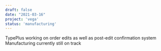```yaml
---
draft: false
date: "2021-03-16"
project: 'vega'
status: 'manufacturing'
---
```


TypePlus working on order edits as well as post-edit confirmation system  
Manufacturing currently still on track